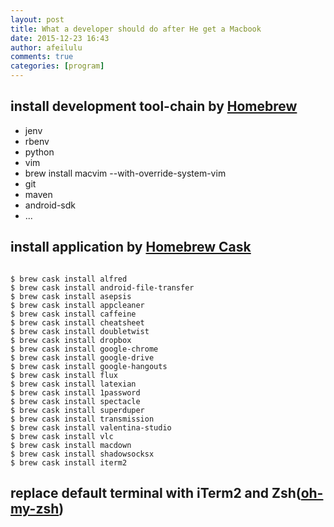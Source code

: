```yaml
---
layout: post
title: What a developer should do after He get a Macbook
date: 2015-12-23 16:43
author: afeilulu
comments: true
categories: [program]
---
```

<h2>install development tool-chain by <a href="http://brew.sh/">Homebrew</a></h2>
<ul>
	<li>jenv</li>
	<li>rbenv</li>
	<li>python</li>
        <li>vim</li>
        <li>brew install macvim --with-override-system-vim</li>
	<li>git</li>
	<li>maven</li>
        <li>android-sdk</li>
	<li>...</li>
</ul>
<h2>install application by <a href="http://caskroom.io/">Homebrew Cask</a></h2>
<code>
$ brew cask install alfred
$ brew cask install android-file-transfer
$ brew cask install asepsis
$ brew cask install appcleaner
$ brew cask install caffeine
$ brew cask install cheatsheet
$ brew cask install doubletwist
$ brew cask install dropbox
$ brew cask install google-chrome
$ brew cask install google-drive
$ brew cask install google-hangouts
$ brew cask install flux
$ brew cask install latexian
$ brew cask install 1password
$ brew cask install spectacle
$ brew cask install superduper
$ brew cask install transmission
$ brew cask install valentina-studio
$ brew cask install vlc
$ brew cask install macdown
$ brew cask install shadowsocksx
$ brew cask install iterm2
</code>
<h2>replace default terminal with iTerm2 and Zsh(<a href="http://ohmyz.sh/">oh-my-zsh</a>)</h2>
&nbsp;
